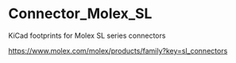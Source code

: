 # Connector_Molex_SL
KiCad footprints for Molex SL series connectors

https://www.molex.com/molex/products/family?key=sl_connectors
